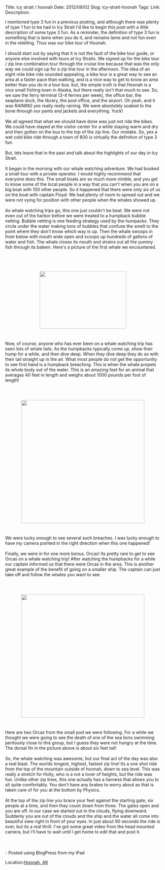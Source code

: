 Title: icy strait / hoonah
Date: 2012/08/02
Slug: icy-strait-hoonah
Tags: 
Link: 
Description: 


I mentioned type 3 fun in a previous posting, and although there was plenty of type 1 fun to be had in Icy Strait I'd like to begin this post with a little description of some type 3 fun.  As a reminder, the definition of type 3 fun is something that is lame when you do it, and remains lame and not fun even in the retelling.  Thus was our bike tour of Hoonah.<br /><br />I should start out by saying that it is not the fault of the bike tour guide, or anyone else involved with tours at Icy Straits.  We signed up for the bike tour / zip line combination tour through the cruise line because that was the only way we could sign up for a zip line tour in the afternoon.  The idea of an eight mile bike ride sounded appealing, a bike tour is a great way to see an area at a faster pace than walking, and is a nice way to get to know an area better than you do in a tour bus.  but, the simple truth is that Hoonah is a nice small fishing town in Alaska, but there really isn't that much to see.  So, we saw the ferry terminal (3-4 ferries per week), the office bar, the seaplane dock, the library, the post office, and the airport.  Oh yeah, and it was RAINING yes  really really raining.  We were absolutely soaked to the bone through our pants and jackets and everything.  Yuck!  <br /><br />We all agreed that what we should have done was just not ride the bikes.  We could have stayed at the visitor center for a while staying warm and dry and then gotten on the bus to the top of the zip line.  Our mistake.  So, yes a wet cold bike ride through a town of 800 is virtually the definition of type 3 fun.<br /><br />But, lets leave that in the past and talk about the highlights of our day in Icy Strait.<br /><br />It began in the morning with our whale watching adventure.  We had booked a small tour with a private operator.   I would highly recommend that everyone does this.  The small boats are so much more nimble, and you get to know some of the local people in a way that you can't when you are on a big boat with 100 other people.   So it happened that there were only six of us on the boat with captain Floyd.  We had plenty of room to spread out and we were not vying for position with other people when the whales showed up.<br /><br />As whale watching trips go, this one just couldn't be beat.  We were not even out of the harbor before we were treated to a humpback bubble netting.  Bubble netting is one feeding strategy used by the humpacks.  They circle under the water making tons of bubbles that confuse the smelt to the point where they don't know which way is up.  Then the whale swoops in from below with mouth wide open and scoops up hundreds of gallons of water and fish.  The whale closes its mouth and strains out all the yummy fish through its baleen.  Here's a picture of the first whale we encountered.<br /><br /><br /><br /><center><a href='https://picasaweb.google.com/116433235603763796408/InstantUpload#5772201170222499842'><img src='https://lh4.googleusercontent.com/-OifYXuv-7IQ/UBr6YcM0yAI/AAAAAAAAAtc/raUOXRCW-io/s288/0.jpg' border='0' width='281' height='187' style='margin:5px'></a></center><br /> <br />Now, of course, anyone who has ever been on a whale watching trip has seen lots of whale tails.  As the humpbacks typically come up, show their hump for a while, and then dive deep.  When they dive deep they do so with their tail straight up in the air.  What most people do not get the opportunity to see first hand is a humpback breaching.  This is when the whale propels its whole body out of the water.  This is an amazing feet for an animal that averages 40 feet in length and weighs about 1000 pounds per foot of length!<br /><br /><br /><br /><center><a href='https://picasaweb.google.com/116433235603763796408/InstantUpload#5772201228003321314'><img src='https://lh4.googleusercontent.com/-NLYwtiSx1xw/UBr6bzc2JeI/AAAAAAAAAtk/eHT2vUkj01c/s288/1.jpg' border='0' width='400' height='400' style='margin:5px'></a></center><br /><br />We were lucky enough to see several such breaches.  I was lucky enough to have my camera pointed in the right direction when this one happened!<br /><br />Finally, we were in for one more bonus.  Orcas!  Its pretty rare to get to see Orcas on a whale watching trip!  After watching the humpbacks for a while our captain informed us that there were Orcas in the area.  This is another great example of the benefit of going on a smaller ship.  The captain can just take off and follow the whales you want to see.<br /><br /><br /><br /><center><a href='https://picasaweb.google.com/116433235603763796408/InstantUpload#5772201284964585906'><img src='https://lh5.googleusercontent.com/-BMXR--caUPo/UBr6fHpeEbI/AAAAAAAAAts/92AveghNBZE/s288/2.jpg' border='0' width='400' height='400' style='margin:5px'></a></center><br /><br />Here are two Orcas from the small pod we were following.  For a while we thought we were going to see the death of one of the sea lions swimming perilously close to this group, but I guess they were not hungry at the time.  The dorsal fin in the picture above is about six feet tall!<br /><br />So, the whale watching was awesome, but our final act of the day was also a  real blast.  The worlds longest, highest, fastest zip line!  Its a one shot ride from the top of the mountain outside of hoonah, down to sea level.  This was  really a stretch for Holly, who is a not a lover of heights, but the ride was fun.  Unlike other zip lines, this one actually has a harness that allows you to sit quite comfortably.  You don't have any brakes to worry about as that is taken care of for you at the bottom by Physics.<br /><br />At the top of the zip line you brace your feet against the starting gate, six people at a time, and then they count down from three.  The gates open and you are off.  In our case we started out in the clouds, flying downward.  Suddenly you are out of the clouds and the ship and the water all come into beautiful view right in front of your eyes.  In just about 90 seconds the ride is over, but its a real thrill.  I've got some great video from the head mounted camera, but I'll have to wait until I get home to edit that and post it.<br /><br /><br /><br />- Posted using BlogPress from my iPad<br /><p class='blogpress_location'>Location:<a href='http://maps.google.com/maps?q=Hoonah,%20AK&z=10'>Hoonah, AK</a></p>
